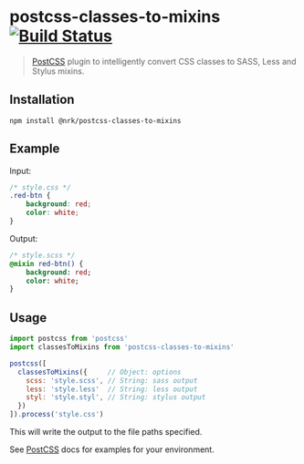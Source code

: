 # postcss-classes-to-mixins [![Build Status][ci-img]][ci]

> [PostCSS] plugin to intelligently convert CSS classes to SASS, Less and Stylus mixins.

## Installation

```
npm install @nrk/postcss-classes-to-mixins
```

## Example

Input: 

```css
/* style.css */
.red-btn {
    background: red;
    color: white;
}
```

Output:
```sass
/* style.scss */
@mixin red-btn() {
    background: red;
    color: white;
}
```

## Usage

```js
import postcss from 'postcss'
import classesToMixins from 'postcss-classes-to-mixins'

postcss([  
  classesToMixins({     // Object: options
    scss: 'style.scss', // String: sass output
    less: 'style.less'  // String: less output
    styl: 'style.styl', // String: stylus output
  })
]).process('style.css')
```

This will write the output to the file paths specified.

See [PostCSS] docs for examples for your environment.

[PostCSS]: https://github.com/postcss/postcss
[ci-img]:  https://travis-ci.org/nrkno/postcss-classes-to-mixins.svg
[ci]:      https://travis-ci.org/nrkno/postcss-classes-to-mixins

